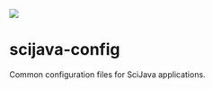 ![](http://jenkins.imagej.net/job/SciJava-config/lastBuild/badge/icon)

scijava-config
==============

Common configuration files for SciJava applications.
